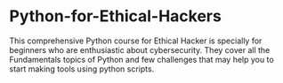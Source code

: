 # Python-for-Ethical-Hackers
This comprehensive Python course for Ethical Hacker is specially for beginners who are enthusiastic about cybersecurity. They cover all the Fundamentals topics of Python and few challenges that may help you to start making tools using python scripts.
